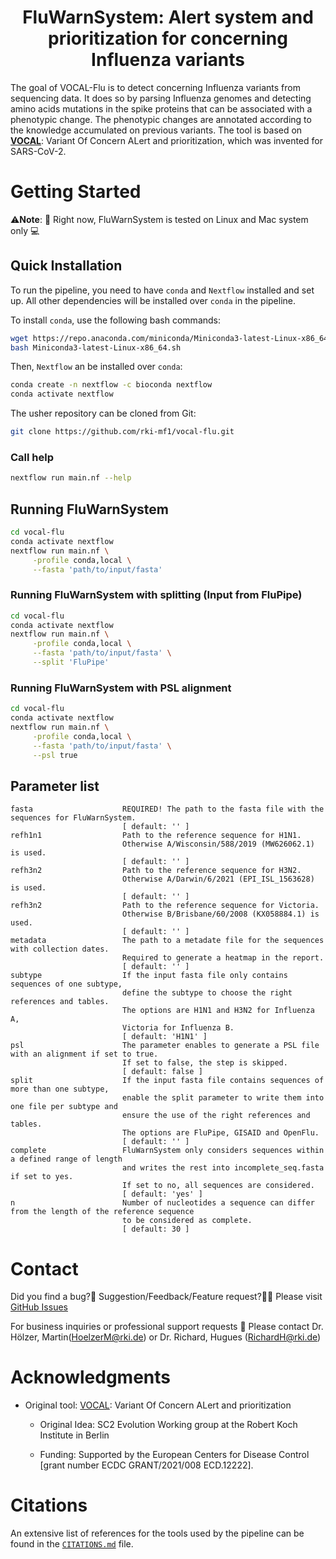 <div id="top"></div>

<div align="center">
<h1 align="center"> FluWarnSystem: Alert system and prioritization for concerning Influenza variants </h1>
</div>
The goal of VOCAL-Flu is to detect concerning Influenza variants from sequencing data.
It does so by parsing Influenza genomes and detecting amino acids mutations in the spike proteins that can be associated with a phenotypic change. The phenotypic changes are annotated according to the knowledge accumulated on previous variants. 
The tool is based on <a href="https://github.com/rki-mf1/vocal"><strong>VOCAL</strong></a>: Variant Of Concern ALert and prioritization, which was invented for SARS-CoV-2.

# Getting Started

⚠️**Note**: 🔌 Right now, FluWarnSystem is tested on Linux and Mac system only 💻 

## Quick Installation

To run the pipeline, you need to have `conda` and `Nextflow` installed and set up.
All other dependencies will be installed over `conda` in the pipeline.

To install `conda`, use the following bash commands:
```bash
wget https://repo.anaconda.com/miniconda/Miniconda3-latest-Linux-x86_64.sh
bash Miniconda3-latest-Linux-x86_64.sh
```

Then, `Nextflow` an be installed over `conda`:
```bash
conda create -n nextflow -c bioconda nextflow
conda activate nextflow
```

The usher repository can be cloned from Git:
```bash
git clone https://github.com/rki-mf1/vocal-flu.git
```

### Call help

```bash
nextflow run main.nf --help
```

## Running FluWarnSystem

```bash
cd vocal-flu
conda activate nextflow
nextflow run main.nf \
     -profile conda,local \
     --fasta 'path/to/input/fasta' 
```

### Running FluWarnSystem with splitting (Input from FluPipe)

```bash
cd vocal-flu
conda activate nextflow
nextflow run main.nf \
     -profile conda,local \
     --fasta 'path/to/input/fasta' \
     --split 'FluPipe'
```

### Running FluWarnSystem with PSL alignment

```bash
cd vocal-flu
conda activate nextflow
nextflow run main.nf \
     -profile conda,local \
     --fasta 'path/to/input/fasta' \
     --psl true
```

## Parameter list

```
fasta                    REQUIRED! The path to the fasta file with the sequences for FluWarnSystem.
                         [ default: '' ]
refh1n1                  Path to the reference sequence for H1N1.
                         Otherwise A/Wisconsin/588/2019 (MW626062.1) is used.
                         [ default: '' ]
refh3n2                  Path to the reference sequence for H3N2.
                         Otherwise A/Darwin/6/2021 (EPI_ISL_1563628) is used.
                         [ default: '' ]
refh3n2                  Path to the reference sequence for Victoria.
                         Otherwise B/Brisbane/60/2008 (KX058884.1) is used.
                         [ default: '' ]
metadata                 The path to a metadate file for the sequences with collection dates.
                         Required to generate a heatmap in the report.
                         [ default: '' ]
subtype                  If the input fasta file only contains sequences of one subtype, 
                         define the subtype to choose the right references and tables.
                         The options are H1N1 and H3N2 for Influenza A,
                         Victoria for Influenza B.
                         [ default: 'H1N1' ]
psl                      The parameter enables to generate a PSL file with an alignment if set to true.
                         If set to false, the step is skipped.
                         [ default: false ]
split                    If the input fasta file contains sequences of more than one subtype, 
                         enable the split parameter to write them into one file per subtype and 
                         ensure the use of the right references and tables.
                         The options are FluPipe, GISAID and OpenFlu.
                         [ default: '' ]
complete                 FluWarnSystem only considers sequences within a defined range of length
                         and writes the rest into incomplete_seq.fasta if set to yes.
                         If set to no, all sequences are considered.
                         [ default: 'yes' ]
n                        Number of nucleotides a sequence can differ from the length of the reference sequence 
                         to be considered as complete.
                         [ default: 30 ]
```


# Contact

Did you find a bug?🐛 Suggestion/Feedback/Feature request?👨‍💻
Please visit [GitHub Issues](https://github.com/rki-mf1/vocal-flu/issues)

For business inquiries or professional support requests 🍺
Please contact Dr. Hölzer, Martin(<HoelzerM@rki.de>) or Dr. Richard, Hugues (<RichardH@rki.de>)


# Acknowledgments

* Original tool: [VOCAL](https://github.com/rki-mf1/vocal): Variant Of Concern ALert and prioritization 

    * Original Idea: SC2 Evolution Working group at the Robert Koch Institute in Berlin

    * Funding: Supported by the European Centers for Disease Control [grant number ECDC GRANT/2021/008 ECD.12222].


# Citations

An extensive list of references for the tools used by the pipeline can be found in the [`CITATIONS.md`](CITATIONS.md) file.